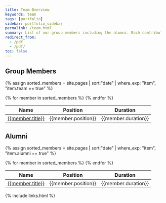 ```yaml
---
title: Team Overview
keywords: team
tags: [portfolio]
sidebar: portfolio_sidebar
permalink: /team.html
summary: List of our group members including the alumni. Each contributing member has a short biography page to navigate.
redirect_from:
  - /pdf
  - /pdf/
toc: false  
---
```


## Group Members

{% 
    assign sorted_members = site.pages 
    | sort:"date"
    | where_exp: "item", "item.team == true" 
%}

<table>
<thead>
  <tr>
    <th>Name</th>
    <th>Position</th>
    <th>Duration</th>
  </tr>
</thead>
<tbody>
{% for member in sorted_members %}
  <tr>
    <td><a class="noCrossRef" href="{{ site.urlx }}{{member.url}}">{{member.title}}</a></td>
    <td>{{member.position}}</td>
    <td>{{member.duration}}</td>
  </tr>
{% endfor %}  
</tbody>
</table>

## Alumni

{% 
    assign sorted_members = site.pages 
    | sort:"date"
    | where_exp: "item", "item.alumni == true" 
%}

<table>
<thead>
  <tr>
    <th>Name</th>
    <th>Position</th>
    <th>Duration</th>
  </tr>
</thead>
<tbody>
{% for member in sorted_members %}
  <tr>
    <td><a class="noCrossRef" href="{{ site.urlx }}{{member.url}}">{{member.title}}</a></td>
    <td>{{member.position}}</td>
    <td>{{member.duration}}</td>
  </tr>
{% endfor %}  
</tbody>
</table>

{% include links.html %}